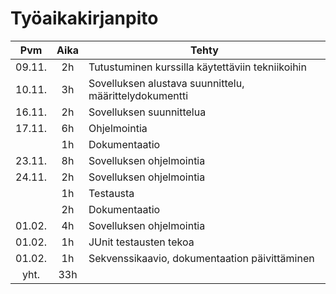 # Työaikakirjanpito

| Pvm  | Aika | Tehty |
|:----:|:----:|-------|
|09.11.|2h|Tutustuminen kurssilla käytettäviin tekniikoihin|
|10.11.|3h|Sovelluksen alustava suunnittelu, määrittelydokumentti
|16.11.|2h|Sovelluksen suunnittelua
|17.11.|6h|Ohjelmointia
||1h|Dokumentaatio
|23.11.|8h|Sovelluksen ohjelmointia
|24.11.|2h|Sovelluksen ohjelmointia
||1h|Testausta
||2h|Dokumentaatio
|01.02.|4h|Sovelluksen ohjelmointia
|01.02.|1h|JUnit testausten tekoa
|01.02.|1h|Sekvenssikaavio, dokumentaation päivittäminen
|yht.|33h|
